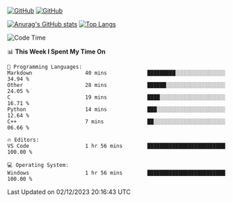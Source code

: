 [![GitHub](https://img.shields.io/github/followers/sharpxk?style=social)](https://github.com/sharpxk) [![GitHub](https://img.shields.io/github/stars/sharpxk?style=social)](https://github.com/sharpxk)

[![Anurag's GitHub stats](https://github-readme-stats-git-masterrstaa-rickstaa.vercel.app/api?username=sharpxk&hide=contribs,prs,issues&show_icons=true&theme=tokyonight)](https://github.com/anuraghazra/github-readme-stats)
[![Top Langs](https://github-readme-stats-git-masterrstaa-rickstaa.vercel.app/api/top-langs/?username=sharpxk&layout=compact&theme=tokyonight)](https://github.com/anuraghazra/github-readme-stats)

<!--START_SECTION:waka-->
![Code Time](http://img.shields.io/badge/Code%20Time-367%20hrs%2026%20mins-blue)

📊 **This Week I Spent My Time On** 

```text
💬 Programming Languages: 
Markdown                 40 mins             █████████░░░░░░░░░░░░░░░░   34.94 % 
Other                    28 mins             ██████░░░░░░░░░░░░░░░░░░░   24.05 % 
C                        19 mins             ████░░░░░░░░░░░░░░░░░░░░░   16.71 % 
Python                   14 mins             ███░░░░░░░░░░░░░░░░░░░░░░   12.64 % 
C++                      7 mins              ██░░░░░░░░░░░░░░░░░░░░░░░   06.66 % 

🔥 Editors: 
VS Code                  1 hr 56 mins        █████████████████████████   100.00 % 

💻 Operating System: 
Windows                  1 hr 56 mins        █████████████████████████   100.00 % 
```


 Last Updated on 02/12/2023 20:16:43 UTC
<!--END_SECTION:waka-->
